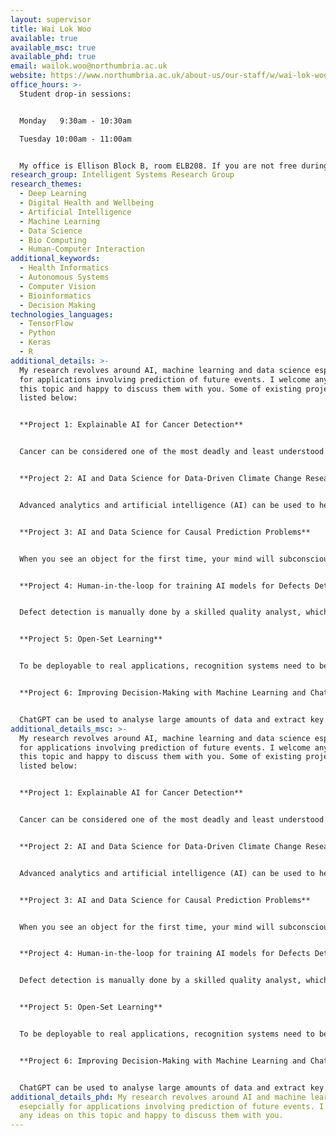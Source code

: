 ```yaml
---
layout: supervisor
title: Wai Lok Woo
available: true
available_msc: true
available_phd: true
email: wailok.woo@northumbria.ac.uk
website: https://www.northumbria.ac.uk/about-us/our-staff/w/wai-lok-woo/
office_hours: >-
  Student drop-in sessions:


  Monday   9:30am - 10:30am

  Tuesday 10:00am - 11:00am


  My office is Ellison Block B, room ELB208. If you are not free during these hours, please drop me an email to see how we may best meet.
research_group: Intelligent Systems Research Group
research_themes:
  - Deep Learning
  - Digital Health and Wellbeing
  - Artificial Intelligence
  - Machine Learning
  - Data Science
  - Bio Computing
  - Human-Computer Interaction
additional_keywords:
  - Health Informatics
  - Autonomous Systems
  - Computer Vision
  - Bioinformatics
  - Decision Making
technologies_languages:
  - TensorFlow
  - Python
  - Keras
  - R
additional_details: >-
  My research revolves around AI, machine learning and data science especially
  for applications involving prediction of future events. I welcome any ideas on
  this topic and happy to discuss them with you. Some of existing projects are
  listed below: 


  **Project 1: Explainable AI for Cancer Detection** 


  Cancer can be considered one of the most deadly and least understood afflictions of modern times. Recently, there have been [18million new cases of cancer globally and 9.6million deaths](http://gco.iarc.fr/today/data/factsheets/cancers/39-All-cancers-fact-sheet.pdf), yielding a 52.9% average mortality rate. There are a lot of potential for growth in the area of AI for cancer detection. The project will be to develop an AI system that can detect cancer efficiently and inform the results to the pathologist rather than to replace the role of pathologist. Histopathological images will be used where AI-based algorithms will be developed to classify these images into different categories corresponding to the progression stages of cancer or segment parts of image that correspond to the cancer cells only. The AI-based algorithms can also be used to explain the prediction results to the clinicians so that the AI model is more transparent. The project could also incorporate the use of genomics data to complement the histopathological image for better decision making. 


  **Project 2: AI and Data Science for Data-Driven Climate Change Research**


  Advanced analytics and artificial intelligence (AI) can be used to help manage challenging issues related to mitigating climate change and improving adaptation and resilience. As climate change intensifies the devastation from storms, wildfires and droughts, AI and data analytics are increasingly being seen as a way to predict and limit its impacts. F﻿or example, floods are among the most destructive natural disasters, which are highly complex to model. The research on the advancement of flood prediction models contributed to risk reduction, policy suggestion, minimization of the loss of human life, and reduction of the property damage associated with floods. To mimic the complex mathematical expressions of physical processes of floods, during the past two decades, AI methods contributed highly in the advancement of prediction systems providing better performance and cost-effective solutions. Researchers through introducing novel AI methods and hybridizing of the existing ones aim at discovering more accurate and efficient prediction models. The main contribution of this project is to demonstrate the state of the art of AI models in flood prediction and to give insight into the most suitable models. Qualitative analysis of robustness, accuracy, effectiveness, and speed will be investigated to provide an extensive overview on the various AI algorithms used in the field. The project can be used as a guideline for climate scientists in choosing the proper AI method according to the prediction task. 


  **Project 3: AI and Data Science for Causal Prediction Problems**


  When you see an object for the first time, your mind will subconsciously factor out lighting from its appearance. That’s why, in general, you can recognize the object when you see it under new lighting conditions. Causal models allow us to respond to situations we haven’t seen before and think about counterfactuals. We don’t need to drive a car off a cliff to know what will happen. Counterfactuals play an important role in cutting down the number of training examples a machine learning model needs. Once a causal model is available, either by external human knowledge or a learning process, causal reasoning allows to draw conclusions on the effect of interventions, counterfactuals and potential outcomes. The project will develop causal AI reasoning algorithms to identify factors and predict outcome in real applications. This Include object recognition in different background and lightning conditions, identifying factors that cause a hotel booking to be cancelled and predicting future hotel cancellation, estimating the effect of a subscription of a rewards program for attracting customers and predicting future customer behaviour, identifying factors that lead people to become more polarized in their beliefs about climate change and predicting future beliefs, and etc. There are a range of other applications where causal AI models are useful. In this project, you will choose an application of your own choice where causal AI model will be used to identify the causes and predict the desired outcome.


  **Project 4: Human-in-the-loop for training AI models for Defects Detection**


  Defect detection is manually done by a skilled quality analyst, which is time-consuming and manually exhausting. Surface defects can be located visually with the help of digital cameras. However, using deep learning to automate the tasks requires significant volume of annotated image data to get good accuracy prediction. Gathering industrial grade data is an expensive and time-consuming process. The cost per hour of annotating the data will be expensive along with getting the right person with the skill to annotate the data. These limitations can be overcome by integrating active learning to reduce the amount of data used for training and the cost associated with data annotation. Active learning enables the process faster and reduce the input datasets wherein machines learn interactively by querying the human. This paves the way to the development of the human-in-the-loop (HITL) where in the final feedback to the overall system will be provided by the human who acts as the moderator. The project aims to develop HITL feedback system with deep learning to detect defects and to improve the overall efficiency. This system will be beneficial even if the data changes considerably, as there is always a human feedback to correct it. Humans can also benefit from the system by improving their skills along with the system.


  **Project 5: Open-Set Learning**


  To be deployable to real applications, recognition systems need to be tolerant of unknown things and events that were not anticipated during the training phase. However, most of the existing learning methods are based on the closed-world assumption, that is, the training datasets are assumed to include all classes that appear in the environments where the system will be deployed. This assumption can be easily violated in real-world problems. In contrast, open-set classifiers can detect samples that belong to none of the training classes. Recent work in deep networks highlighted that it is easy to generate images that humans would never classify as a particular object class, yet networks classify such images high confidence as that given class - deep network are easily fooled with images humans do not consider meaningful. The closed set nature of deep networks forces them to choose from one of the known classes leading to such artifacts. Recognition in the real world is open set, i.e. the recognition system should reject unknown/unseen classes at test time. This project will explore a methodology to adapt deep networks for open set recognition.


  **Project 6: Improving Decision-Making with Machine Learning and ChatGPT**


  ChatGPT can be used to analyse large amounts of data and extract key information, allowing decision-makers to quickly understand complex issues. Additionally, ChatGPT can be used to generate reports and summaries, which can be used to present information to decision-makers in a clear and concise way. Furthermore, ChatGPT can be used to identify potential risks and [opportunities](https://aicontentfy.com/en/blog/top-investment-opportunities-for-startups), allowing decision-makers to make more informed decisions. ChatGPT can be used to generate different options or scenarios, which can be used to inform the decision-making process. Additionally, ChatGPT can be used to provide support for brainstorming and conceptualization, helping decision-makers to identify new ideas and opportunities. Overall, ChatGPT has the potential to be a valuable tool for decision-making, helping human to make more informed decisions, improve the overall effectiveness of their policies, and support a more collaborative and efficient decision-making process. This project will explore how ChatGPT can help to facilitate collaboration and decision-making by providing a platform for discussion and idea generation.
additional_details_msc: >-
  My research revolves around AI, machine learning and data science especially
  for applications involving prediction of future events. I welcome any ideas on
  this topic and happy to discuss them with you. Some of existing projects are
  listed below: 


  **Project 1: Explainable AI for Cancer Detection** 


  Cancer can be considered one of the most deadly and least understood afflictions of modern times. Recently, there have been [18million new cases of cancer globally and 9.6million deaths](http://gco.iarc.fr/today/data/factsheets/cancers/39-All-cancers-fact-sheet.pdf), yielding a 52.9% average mortality rate. There are a lot of potential for growth in the area of AI for cancer detection. The project will be to develop an AI system that can detect cancer efficiently and inform the results to the pathologist rather than to replace the role of pathologist. Histopathological images will be used where AI-based algorithms will be developed to classify these images into different categories corresponding to the progression stages of cancer or segment parts of image that correspond to the cancer cells only. The AI-based algorithms can also be used to explain the prediction results to the clinicians so that the AI model is more transparent. The project could also incorporate the use of genomics data to complement the histopathological image for better decision making. 


  **Project 2: AI and Data Science for Data-Driven Climate Change Research**


  Advanced analytics and artificial intelligence (AI) can be used to help manage challenging issues related to mitigating climate change and improving adaptation and resilience. As climate change intensifies the devastation from storms, wildfires and droughts, AI and data analytics are increasingly being seen as a way to predict and limit its impacts. F﻿or example, floods are among the most destructive natural disasters, which are highly complex to model. The research on the advancement of flood prediction models contributed to risk reduction, policy suggestion, minimization of the loss of human life, and reduction of the property damage associated with floods. To mimic the complex mathematical expressions of physical processes of floods, during the past two decades, AI methods contributed highly in the advancement of prediction systems providing better performance and cost-effective solutions. Researchers through introducing novel AI methods and hybridizing of the existing ones aim at discovering more accurate and efficient prediction models. The main contribution of this project is to demonstrate the state of the art of AI models in flood prediction and to give insight into the most suitable models. Qualitative analysis of robustness, accuracy, effectiveness, and speed will be investigated to provide an extensive overview on the various AI algorithms used in the field. The project can be used as a guideline for climate scientists in choosing the proper AI method according to the prediction task. 


  **Project 3: AI and Data Science for Causal Prediction Problems**


  When you see an object for the first time, your mind will subconsciously factor out lighting from its appearance. That’s why, in general, you can recognize the object when you see it under new lighting conditions. Causal models allow us to respond to situations we haven’t seen before and think about counterfactuals. We don’t need to drive a car off a cliff to know what will happen. Counterfactuals play an important role in cutting down the number of training examples a machine learning model needs. Once a causal model is available, either by external human knowledge or a learning process, causal reasoning allows to draw conclusions on the effect of interventions, counterfactuals and potential outcomes. The project will develop causal AI reasoning algorithms to identify factors and predict outcome in real applications. This Include object recognition in different background and lightning conditions, identifying factors that cause a hotel booking to be cancelled and predicting future hotel cancellation, estimating the effect of a subscription of a rewards program for attracting customers and predicting future customer behaviour, identifying factors that lead people to become more polarized in their beliefs about climate change and predicting future beliefs, and etc. There are a range of other applications where causal AI models are useful. In this project, you will choose an application of your own choice where causal AI model will be used to identify the causes and predict the desired outcome.


  **Project 4: Human-in-the-loop for training AI models for Defects Detection**


  Defect detection is manually done by a skilled quality analyst, which is time-consuming and manually exhausting. Surface defects can be located visually with the help of digital cameras. However, using deep learning to automate the tasks requires significant volume of annotated image data to get good accuracy prediction. Gathering industrial grade data is an expensive and time-consuming process. The cost per hour of annotating the data will be expensive along with getting the right person with the skill to annotate the data. These limitations can be overcome by integrating active learning to reduce the amount of data used for training and the cost associated with data annotation. Active learning enables the process faster and reduce the input datasets wherein machines learn interactively by querying the human. This paves the way to the development of the human-in-the-loop (HITL) where in the final feedback to the overall system will be provided by the human who acts as the moderator. The project aims to develop HITL feedback system with deep learning to detect defects and to improve the overall efficiency. This system will be beneficial even if the data changes considerably, as there is always a human feedback to correct it. Humans can also benefit from the system by improving their skills along with the system.


  **Project 5: Open-Set Learning**


  To be deployable to real applications, recognition systems need to be tolerant of unknown things and events that were not anticipated during the training phase. However, most of the existing learning methods are based on the closed-world assumption, that is, the training datasets are assumed to include all classes that appear in the environments where the system will be deployed. This assumption can be easily violated in real-world problems. In contrast, open-set classifiers can detect samples that belong to none of the training classes. Recent work in deep networks highlighted that it is easy to generate images that humans would never classify as a particular object class, yet networks classify such images high confidence as that given class - deep network are easily fooled with images humans do not consider meaningful. The closed set nature of deep networks forces them to choose from one of the known classes leading to such artifacts. Recognition in the real world is open set, i.e. the recognition system should reject unknown/unseen classes at test time. This project will explore a methodology to adapt deep networks for open set recognition.


  **Project 6: Improving Decision-Making with Machine Learning and ChatGPT**


  ChatGPT can be used to analyse large amounts of data and extract key information, allowing decision-makers to quickly understand complex issues. Additionally, ChatGPT can be used to generate reports and summaries, which can be used to present information to decision-makers in a clear and concise way. Furthermore, ChatGPT can be used to identify potential risks and [opportunities](https://aicontentfy.com/en/blog/top-investment-opportunities-for-startups), allowing decision-makers to make more informed decisions. ChatGPT can be used to generate different options or scenarios, which can be used to inform the decision-making process. Additionally, ChatGPT can be used to provide support for brainstorming and conceptualization, helping decision-makers to identify new ideas and opportunities. Overall, ChatGPT has the potential to be a valuable tool for decision-making, helping human to make more informed decisions, improve the overall effectiveness of their policies, and support a more collaborative and efficient decision-making process. This project will explore how ChatGPT can help to facilitate collaboration and decision-making by providing a platform for discussion and idea generation.
additional_details_phd: My research revolves around AI and machine learning
  esepcially for applications involving prediction of future events. I welcome
  any ideas on this topic and happy to discuss them with you.
---
```

